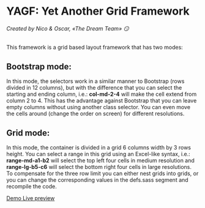 # YAGF: Yet Another Grid Framework
###### Created by Nico & Oscar, «The Dream Team» :smirk:

This framework is a grid based layout framework that has two modes:
## Bootstrap mode:
In this mode, the selectors work in a similar manner to Bootstrap (rows divided in 12 columns), but with the difference that you can select the starting and ending column, i.e.: **col-md-2-4** will make the cell extend from column 2 to 4. This has the advantage against Bootstrap that you can leave empty columns without using another class selector. You can even move the cells around (change the order on screen) for different resolutions.

## Grid mode:
In this mode, the container is divided in a grid 6 columns width by 3 rows height. You can select a range in this grid using an Excel-like syntax, i.e.: **range-md-a1-b2** will select the top left four cells in medium resolution and **range-lg-b5-c6** will select the bottom right four cells in large resolutions.
To compensate for the three row limit you can either nest grids into grids, or you can change the corresponding values in the defs.sass segment and recompile the code.

[Demo Live preview](https://rawcdn.githack.com/oscarnava/custom-grid-framework/e95ed7c4d86f93747d6ae012575580246d934559/index.html)
